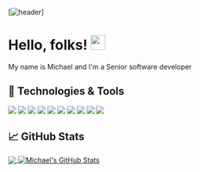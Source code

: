 [![header](https://github.com/mperez30/assets/blob/master/banner.png)]


# Hello, folks! <img src="https://raw.githubusercontent.com/MartinHeinz/MartinHeinz/master/wave.gif" width="30px" height="30px" />

My name is Michael  and I'm a Senior software developer

## 🔧 Technologies & Tools
![](https://img.shields.io/badge/Code-Java-informational?style=for-the-badge&logo=java&logoColor=white&color=0047FF)
![](https://img.shields.io/badge/Code-Kotlin-informational?style=for-the-badge&logo=kotlin&logoColor=white&color=0047FF)
![](https://img.shields.io/badge/Framework-SpringBoot-informational?style=for-the-badge&logo=spring&logoColor=white&color=0047FF)
![](https://img.shields.io/badge/Framework-React-informational?style=for-the-badge&logo=react&logoColor=white&color=0047FF)
![](https://img.shields.io/badge/Framework-Angular-informational?style=for-the-badge&logo=angular&logoColor=white&color=0047FF)
![](https://img.shields.io/badge/Tools-PostgreSQL-informational?style=for-the-badge&logo=postgresql&logoColor=white&color=0047FF)
![](https://img.shields.io/badge/Tools-Docker-informational?style=for-the-badge&logo=docker&logoColor=white&color=0047FF)
![](https://img.shields.io/badge/Tools-Kubernetes-informational?style=for-the-badge&logo=kubernetes&logoColor=white&color=0047FF)
![](https://img.shields.io/badge/Tools-Mysql-informational?style=for-the-badge&logo=mysql&logoColor=white&color=0047FF)
![](https://img.shields.io/badge/Tools-Oracle-informational?style=for-the-badge&logo=oracle&logoColor=white&color=0047FF)


## &#x1f4c8; GitHub Stats

<a href="https://github.com/mperez30/mperez30">
  <img align="center" src="https://github-readme-stats.vercel.app/api/top-langs/?username=mperez30&hide=html,tex&title_color=ffffff&text_color=c9cacc&icon_color=0047FF&bg_color=1d1f21&langs_count=5" />
</a>
<a href="https://github.com/mperez30/mperez30">
  <img align="center" src="https://github-readme-stats.vercel.app/api?username=mperez30&show_icons=true&line_height=27&count_private=true&title_color=ffffff&text_color=c9cacc&icon_color=0047FF&bg_color=1d1f21" alt="Michael's GitHub Stats" />
</a>




<!-- Resources -->
<!-- Icons: https://simpleicons.org/ -->
<!-- GitHub Stats: https://github.com/anuraghazra/github-readme-stats -->
<!-- Emojis: https://emojipedia.org/emoji/ -->
<!-- HTML Emojis: https://www.fileformat.info/index.htm -->
<!-- Shields: https://shields.io/ -->
<!-- Awesome GitHub Profile README: https://github.com/abhisheknaiidu/awesome-github-profile-readme -->
